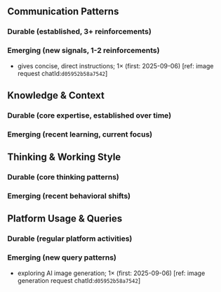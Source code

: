 ## Communication Patterns
### Durable (established, 3+ reinforcements)

### Emerging (new signals, 1-2 reinforcements)
- gives concise, direct instructions; 1× (first: 2025-09-06) [ref: image request chatId:`d05952b58a7542`]

## Knowledge & Context
### Durable (core expertise, established over time)

### Emerging (recent learning, current focus)

## Thinking & Working Style
### Durable (core thinking patterns)

### Emerging (recent behavioral shifts)

## Platform Usage & Queries
### Durable (regular platform activities)

### Emerging (new query patterns)
- exploring AI image generation; 1× (first: 2025-09-06) [ref: image generation request chatId:`d05952b58a7542`]